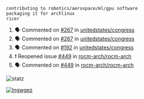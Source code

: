 ```
contributing to robotics/aerospace/ml/gpu software
packaging it for archlinux
ricer
```

<!--START_SECTION:activity-->
1. 🗣 Commented on [#267](https://github.com/unitedstates/congress/issues/267) in [unitedstates/congress](https://github.com/unitedstates/congress)
2. 🗣 Commented on [#267](https://github.com/unitedstates/congress/issues/267) in [unitedstates/congress](https://github.com/unitedstates/congress)
3. 🗣 Commented on [#192](https://github.com/unitedstates/congress/issues/192) in [unitedstates/congress](https://github.com/unitedstates/congress)
4. ❗️ Reopened issue [#449](https://github.com/rocm-arch/rocm-arch/issues/449) in [rocm-arch/rocm-arch](https://github.com/rocm-arch/rocm-arch)
5. 🗣 Commented on [#449](https://github.com/rocm-arch/rocm-arch/issues/449) in [rocm-arch/rocm-arch](https://github.com/rocm-arch/rocm-arch)
<!--END_SECTION:activity-->


![statz](https://github-readme-stats.vercel.app/api?username=acxz&include_all_commits=true&show_icons=true)

[![lngwgez](https://github-readme-stats.vercel.app/api/top-langs/?username=acxz&layout=compact)](https://github.com/acxz/github-readme-stats)


<!--
**acxz/acxz** is a ✨ _special_ ✨ repository because its `README.md` (this file) appears on your GitHub profile.

Here are some ideas to get you started:

- 🔭 I’m currently working on ...
- 🌱 I’m currently learning ...
- 👯 I’m looking to collaborate on ...
- 🤔 I’m looking for help with ...
- 💬 Ask me about ...
- 📫 How to reach me: ...
- 😄 Pronouns: ...
- ⚡ Fun fact: ...
-->
